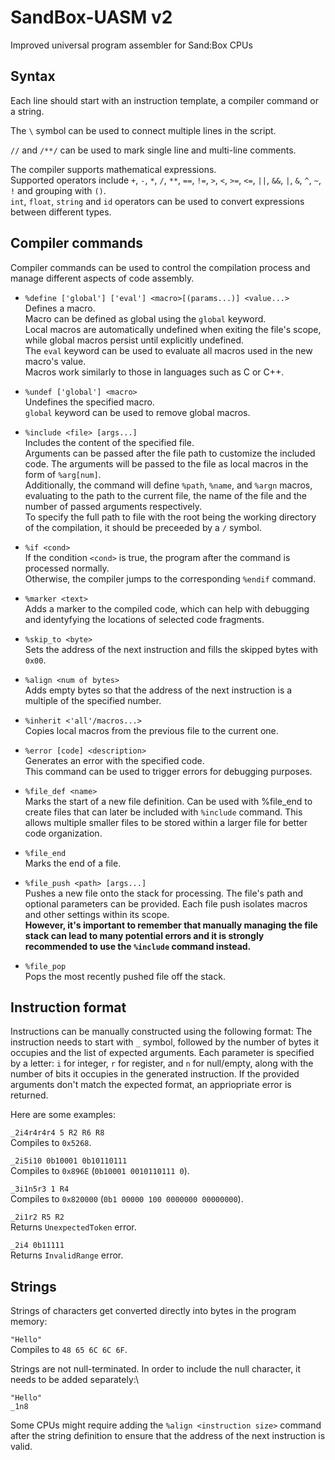# SandBox-UASM v2
Improved universal program assembler for Sand:Box CPUs


## Syntax

Each line should start with an instruction template, a compiler command or a string.
 
The `\` symbol can be used to connect multiple lines in the script.

`//` and `/**/` can be used to mark single line and multi-line comments.

The compiler supports mathematical expressions.\
Supported operators include `+`, `-`, `*`, `/`, `**`, `==`, `!=`, `>`, `<`, `>=`, `<=`, `||`, `&&`, `|`, `&`, `^`, `~`, `!` and grouping with `()`.\
`int`, `float`, `string` and `id` operators can be used to convert expressions between different types.


## Compiler commands

Compiler commands can be used to control the compilation process and manage different aspects of code assembly.

- `%define ['global'] ['eval'] <macro>[(params...)] <value...>`\
  Defines a macro.\
  Macro can be defined as global using the `global` keyword.\
  Local macros are automatically undefined when exiting the file's scope, while global macros persist until explicitly undefined.\
  The `eval` keyword can be used to evaluate all macros used in the new macro's value.\
  Macros work similarly to those in languages such as C or C++.

- `%undef ['global'] <macro>`\
  Undefines the specified macro.\
  `global` keyword can be used to remove global macros.

- `%include <file> [args...]`\
  Includes the content of the specified file.\
  Arguments can be passed after the file path to customize the included code. The arguments will be passed to the file as local macros in the form of `%arg[num]`.\
  Additionally, the command will define `%path`, `%name`, and `%argn` macros, evaluating to the path to the current file, the name of the file and the number of passed arguments respectively.\
  To specify the full path to file with the root being the working directory of the compilation, it should be preceeded by a `/` symbol.

- `%if <cond>`\
  If the condition `<cond>` is true, the program after the command is processed normally.\
  Otherwise, the compiler jumps to the corresponding `%endif` command.
  
- `%marker <text>`\
  Adds a marker to the compiled code, which can help with debugging and identyfying the locations of selected code fragments.

- `%skip_to <byte>`\
  Sets the address of the next instruction and fills the skipped bytes with `0x00`.

- `%align <num of bytes>`\
  Adds empty bytes so that the address of the next instruction is a multiple of the specified number.

- `%inherit <'all'/macros...>`\
  Copies local macros from the previous file to the current one.

- `%error [code] <description>`\
  Generates an error with the specified code.\
  This command can be used to trigger errors for debugging purposes.

- `%file_def <name>`\
  Marks the start of a new file definition. Can be used with %file_end to create files that can later be included with `%include` command. This allows multiple smaller files to be stored within a larger file for better code organization.

- `%file_end`\
  Marks the end of a file.

- `%file_push <path> [args...]`\
  Pushes a new file onto the stack for processing. The file's path and optional parameters can be provided. Each file push isolates macros and other settings within its scope.\
  **However, it's important to remember that manually managing the file stack can lead to many potential errors and it is strongly recommended to use the `%include` command instead.**

- `%file_pop`\
  Pops the most recently pushed file off the stack.


## Instruction format

Instructions can be manually constructed using the following format:
The instruction needs to start with `_` symbol, followed by the number of bytes it occupies and the list of expected arguments.
Each parameter is specified by a letter: `i` for integer, `r` for register, and `n` for null/empty, along with the number of bits it occupies in the generated instruction.
If the provided arguments don't match the expected format, an appriopriate error is returned.

Here are some examples:

`_2i4r4r4r4 5 R2 R6 R8`\
  Compiles to `0x5268`.

`_2i5i10 0b10001 0b10110111`\
  Compiles to `0x896E` (`0b10001 0010110111 0`).

`_3i1n5r3 1 R4`\
  Compiles to `0x820000` (`0b1 00000 100 0000000 00000000`).

`_2i1r2 R5 R2`\
  Returns `UnexpectedToken` error.

`_2i4 0b11111`\
  Returns `InvalidRange` error.


## Strings
Strings of characters get converted directly into bytes in the program memory:

`"Hello"`\
  Compiles to `48 65 6C 6C 6F`.

Strings are not null-terminated. In order to include the null character, it needs to be added separately:\
  ```
  "Hello"
  _1n8
  ```

Some CPUs might require adding the `%align <instruction size>` command after the string definition to ensure that the address of the next instruction is valid.

